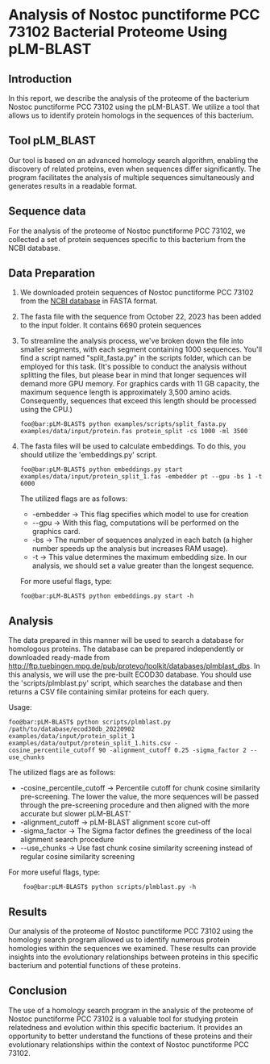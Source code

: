 # Analysis of Nostoc punctiforme PCC 73102 Bacterial Proteome Using pLM-BLAST

## Introduction
In this report, we describe the analysis of the proteome of the bacterium Nostoc punctiforme PCC 73102 using the pLM-BLAST. We utilize a tool that allows us to identify protein homologs in the sequences of this bacterium.

## Tool pLM_BLAST
Our tool is based on an advanced homology search algorithm, enabling the discovery of related proteins, even when sequences differ significantly. The program facilitates the analysis of multiple sequences simultaneously and generates results in a readable format.

## Sequence data

For the analysis of the proteome of Nostoc punctiforme PCC 73102, we collected a set of protein sequences specific to this bacterium from the NCBI database.

## Data Preparation
1. We downloaded protein sequences of Nostoc punctiforme PCC 73102 from the [NCBI database](https://www.ncbi.nlm.nih.gov/datasets/taxonomy/63737/) in FASTA format.
2. The fasta file with the sequence from October 22, 2023 has been added to the input folder. It contains 6690 protein sequences
3. To streamline the analysis process, we've broken down the file into smaller segments, with each segment containing 1000 sequences. You'll find a script named "split_fasta.py" in the scripts folder, which can be employed for this task. (It's possible to conduct the analysis without splitting the files, but please bear in mind that longer sequences will demand more GPU memory. For graphics cards with 11 GB capacity, the maximum sequence length is approximately 3,500 amino acids. Consequently, sequences that exceed this length should be processed using the CPU.)

    ```console
    foo@bar:pLM-BLAST$ python examples/scripts/split_fasta.py examples/data/input/protein.fas protein_split -cs 1000 -ml 3500
    ```
4. The fasta files will be used to calculate embeddings. To do this, you should utilize the 'embeddings.py' script.
    ```console
    foo@bar:pLM-BLAST$ python embeddings.py start examples/data/input/protein_split_1.fas -embedder pt --gpu -bs 1 -t 6000
    ```
    The utilized flags are as follows:
    * -embedder -> This flag specifies which model to use for creation
    * --gpu -> With this flag, computations will be performed on the graphics card.
    * -bs -> The number of sequences analyzed in each batch (a higher number speeds up the analysis but increases RAM usage).
    * -t -> This value determines the maximum embedding size. In our analysis, we should set a value greater than the longest sequence.
    
    For more useful flags, type:
    ```console
    foo@bar:pLM-BLAST$ python embeddings.py start -h
    ```

## Analysis
The data prepared in this manner will be used to search a database for homologous proteins. The database can be prepared independently or downloaded ready-made from http://ftp.tuebingen.mpg.de/pub/protevo/toolkit/databases/plmblast_dbs. In this analysis, we will use the pre-built ECOD30 database. You should use the 'scripts/plmblast.py' script, which searches the database and then returns a CSV file containing similar proteins for each query.

Usage:
```console
foo@bar:pLM-BLAST$ python scripts/plmblast.py /path/to/database/ecod30db_20220902 examples/data/input/protein_split_1 examples/data/output/protein_split_1.hits.csv -cosine_percentile_cutoff 90 -alignment_cutoff 0.25 -sigma_factor 2 --use_chunks
```
The utilized flags are as follows:
* -cosine_percentile_cutoff -> Percentile cutoff for chunk cosine similarity pre-screening. The lower the value, the more sequences will be passed through the pre-screening procedure and then aligned with the more accurate but slower pLM-BLAST'
* -alignment_cutoff -> pLM-BLAST alignment score cut-off
* -sigma_factor -> The Sigma factor defines the greediness of the local alignment search procedure
* --use_chunks -> Use fast chunk cosine similarity screening instead of regular cosine similarity screening

For more useful flags, type:
```console
    foo@bar:pLM-BLAST$ python scripts/plmblast.py -h
```

## Results
Our analysis of the proteome of Nostoc punctiforme PCC 73102 using the homology search program allowed us to identify numerous protein homologies within the sequences we examined. These results can provide insights into the evolutionary relationships between proteins in this specific bacterium and potential functions of these proteins.

## Conclusion
The use of a homology search program in the analysis of the proteome of Nostoc punctiforme PCC 73102 is a valuable tool for studying protein relatedness and evolution within this specific bacterium. It provides an opportunity to better understand the functions of these proteins and their evolutionary relationships within the context of Nostoc punctiforme PCC 73102.
